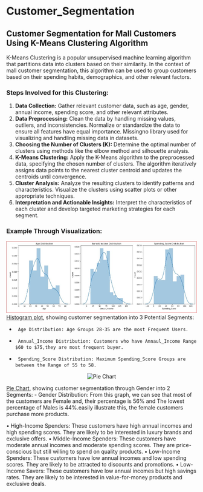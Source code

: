 # Customer_Segmentation
## Customer Segmentation for Mall Customers Using K-Means Clustering Algorithm
K-Means Clustering is a popular unsupervised machine learning algorithm that partitions data into clusters based on their similarity. In the context of mall customer segmentation, this algorithm can be used to group customers based on their spending habits, demographics, and other relevant factors.
### Steps Involved for this Clustering:
1.	**Data Collection:** Gather relevant customer data, such as age, gender, annual income, spending score, and other relevant attributes.
2.	**Data Preprocessing:** Clean the data by handling missing values, outliers, and inconsistencies. Normalize or standardize the data to ensure all features have equal importance. Missingno library used for visualizing and handling missing data in datasets.    
3.	**Choosing the Number of Clusters (K):** Determine the optimal number of clusters using methods like the elbow method and silhouette analysis.
4.	**K-Means Clustering:** Apply the K-Means algorithm to the preprocessed data, specifying the chosen number of clusters. The algorithm iteratively assigns data points to the nearest cluster centroid and updates the centroids until convergence.   
5.	**Cluster Analysis:** Analyze the resulting clusters to identify patterns and characteristics. Visualize the clusters using scatter plots or other appropriate techniques.
6.	**Interpretation and Actionable Insights:** Interpret the characteristics of each cluster and develop targeted marketing strategies for each segment.
### Example Through Visualization:
![Image-1](https://github.com/jahangirmayed1990/Customer_Segmentation/blob/main/Image-1.JPG)
<a href="https://github.com/jahangirmayed1990/Customer_Segmentation/blob/main/Image-1.JPG">Histogram plot</a>, showing customer segmentation into 3 Potential Segments:
-      Age Distribution: Age Groups 28-35 are the most Frequent Users.
-      Annual_Income Distribution: Customers who have Annaul_Income Range $60 to $75,they are most frequent buyer.
-      Spending_Score Distribution: Maximum Spending_Score Groups are between the Range of 55 to 58.

<p align="center">
  <img src="(https://github.com/jahangirmayed1990/Customer_Segmentation/blob/main/Image-2.JPG)" alt="Pie Chart" width="600"/>
</p>
<a href="https://github.com/jahangirmayed1990/Customer_Segmentation/blob/main/Image-2.JPG">Pie Chart</a>, showing customer segmentation through Gender into 2 Segments:
-      Gender Distribution: From this graph, we can see that most of the customers are Female and, their percentage is 56% and The lowest percentage of Males is 44%.easily illustrate 
       this, the female customers purchase more products.

  
•	High-Income Spenders: These customers have high annual incomes and high spending scores. They are likely to be interested in luxury brands and exclusive offers.
•	Middle-Income Spenders: These customers have moderate annual incomes and moderate spending scores. They are price-conscious but still willing to spend on quality products.
•	Low-Income Spenders: These customers have low annual incomes and low spending scores. They are likely to be attracted to discounts and promotions.
•	Low-Income Savers: These customers have low annual incomes but high savings rates. They are likely to be interested in value-for-money products and exclusive deals.
